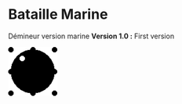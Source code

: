 # Bataille Marine
 Démineur version marine
 __Version 1.0 :__ First version  
  
![Bataille Marine](https://raw.githubusercontent.com/TheRake66/Bataille-Marine/main/images/biglogo.png)
